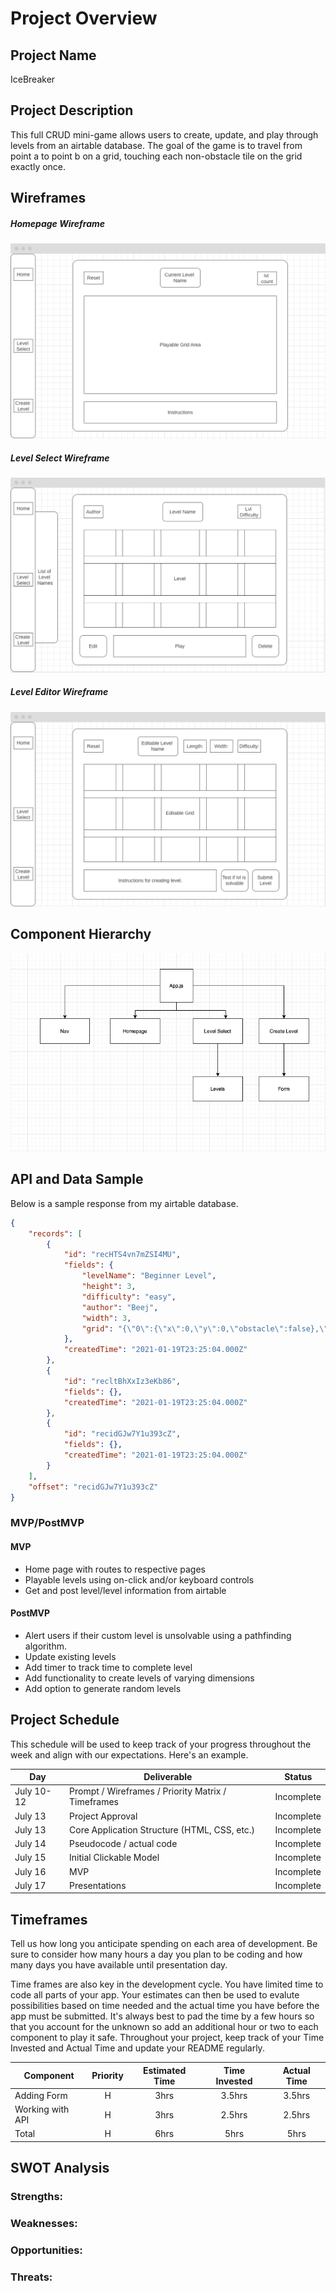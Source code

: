# Project Overview

## Project Name

IceBreaker
## Project Description

This full CRUD mini-game allows users to create, update, and play through levels from an airtable database. The goal of the game is to travel from point a to point b on a grid, touching each non-obstacle tile on the grid exactly once. 

## Wireframes

##### Homepage Wireframe
![Wireframe](./assets/homePage.png)

##### Level Select Wireframe
![Wireframe](./assets/levelSelect.png)

##### Level Editor Wireframe
![Wireframe](./assets/levelForm.png)

## Component Hierarchy
![Hierarchy](./assets/hierarchy.png)

## API and Data Sample

Below is a sample response from my airtable database.

```json
{
    "records": [
        {
            "id": "recHTS4vn7mZSI4MU",
            "fields": {
                "levelName": "Beginner Level",
                "height": 3,
                "difficulty": "easy",
                "author": "Beej",
                "width": 3,
                "grid": "{\"0\":{\"x\":0,\"y\":0,\"obstacle\":false},\"1\":{\"x\":1,\"y\":0,\"obstacle\":false},\"2\":{\"x\":2,\"y\":0,\"obstacle\":false},\"3\":{\"x\":0,\"y\":1,\"obstacle\":false},\"4\":{\"x\":..."
            },
            "createdTime": "2021-01-19T23:25:04.000Z"
        },
        {
            "id": "recltBhXxIz3eKb86",
            "fields": {},
            "createdTime": "2021-01-19T23:25:04.000Z"
        },
        {
            "id": "recidGJw7Y1u393cZ",
            "fields": {},
            "createdTime": "2021-01-19T23:25:04.000Z"
        }
    ],
    "offset": "recidGJw7Y1u393cZ"
}
```

### MVP/PostMVP
#### MVP 

- Home page with routes to respective pages
- Playable levels using on-click and/or keyboard controls
- Get and post level/level information from airtable

#### PostMVP  

- Alert users if their custom level is unsolvable using a pathfinding algorithm.
- Update existing levels
- Add timer to track time to complete level
- Add functionality to create levels of varying dimensions
- Add option to generate random levels

## Project Schedule

This schedule will be used to keep track of your progress throughout the week and align with our expectations. Here's an example.

|  Day | Deliverable | Status
|---|---| ---|
|July 10-12| Prompt / Wireframes / Priority Matrix / Timeframes | Incomplete
|July 13| Project Approval | Incomplete
|July 13| Core Application Structure (HTML, CSS, etc.) | Incomplete
|July 14| Pseudocode / actual code | Incomplete
|July 15| Initial Clickable Model  | Incomplete
|July 16| MVP | Incomplete
|July 17| Presentations | Incomplete

## Timeframes

Tell us how long you anticipate spending on each area of development. Be sure to consider how many hours a day you plan to be coding and how many days you have available until presentation day.

Time frames are also key in the development cycle.  You have limited time to code all parts of your app.  Your estimates can then be used to evalute possibilities based on time needed and the actual time you have before the app must be submitted. It's always best to pad the time by a few hours so that you account for the unknown so add an additional hour or two to each component to play it safe. Throughout your project, keep track of your Time Invested and Actual Time and update your README regularly.

| Component | Priority | Estimated Time | Time Invested | Actual Time |
| --- | :---: |  :---: | :---: | :---: |
| Adding Form | H | 3hrs| 3.5hrs | 3.5hrs |
| Working with API | H | 3hrs| 2.5hrs | 2.5hrs |
| Total | H | 6hrs| 5hrs | 5hrs |

## SWOT Analysis

### Strengths:

### Weaknesses:

### Opportunities:

### Threats:

